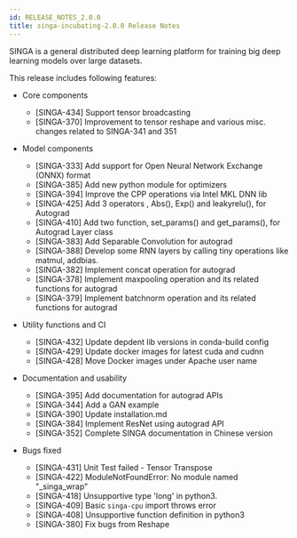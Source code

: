 ```yaml
---
id: RELEASE_NOTES_2.0.0
title: singa-incubating-2.0.0 Release Notes
---
```


<!--- Licensed to the Apache Software Foundation (ASF) under one or more contributor license agreements.  See the NOTICE file distributed with this work for additional information regarding copyright ownership.  The ASF licenses this file to you under the Apache License, Version 2.0 (the "License"); you may not use this file except in compliance with the License.  You may obtain a copy of the License at http://www.apache.org/licenses/LICENSE-2.0 Unless required by applicable law or agreed to in writing, software distributed under the License is distributed on an "AS IS" BASIS, WITHOUT WARRANTIES OR CONDITIONS OF ANY KIND, either express or implied.  See the License for the specific language governing permissions and limitations under the License.  -->

SINGA is a general distributed deep learning platform for training big deep
learning models over large datasets.

This release includes following features:

  * Core components
    * [SINGA-434] Support tensor broadcasting
    * [SINGA-370] Improvement to tensor reshape and various misc. changes related to SINGA-341 and 351

  * Model components
    * [SINGA-333] Add support for Open Neural Network Exchange (ONNX) format
    * [SINGA-385] Add new python module for optimizers
    * [SINGA-394] Improve the CPP operations via Intel MKL DNN lib
    * [SINGA-425] Add 3 operators , Abs(), Exp() and leakyrelu(), for Autograd 
    * [SINGA-410] Add two function, set_params() and get_params(), for Autograd Layer class
    * [SINGA-383] Add Separable Convolution for autograd
    * [SINGA-388] Develop some RNN layers by calling tiny operations like matmul, addbias.
    * [SINGA-382] Implement concat operation for autograd    
    * [SINGA-378] Implement maxpooling operation and its related functions for autograd
    * [SINGA-379] Implement batchnorm operation and its related functions for autograd

  * Utility functions and CI
    * [SINGA-432] Update depdent lib versions in conda-build config
    * [SINGA-429] Update docker images for latest cuda and cudnn
    * [SINGA-428] Move Docker images under Apache user name

  * Documentation and usability
    * [SINGA-395] Add documentation for autograd APIs
    * [SINGA-344] Add a GAN example
    * [SINGA-390] Update installation.md
    * [SINGA-384] Implement ResNet using autograd API
    * [SINGA-352] Complete SINGA documentation in Chinese version
      

  * Bugs fixed
    * [SINGA-431] Unit Test failed - Tensor Transpose
    * [SINGA-422] ModuleNotFoundError: No module named "_singa_wrap"
    * [SINGA-418] Unsupportive type 'long' in python3.  
    * [SINGA-409] Basic `singa-cpu` import throws error
    * [SINGA-408] Unsupportive function definition in python3
    * [SINGA-380] Fix bugs from Reshape  
